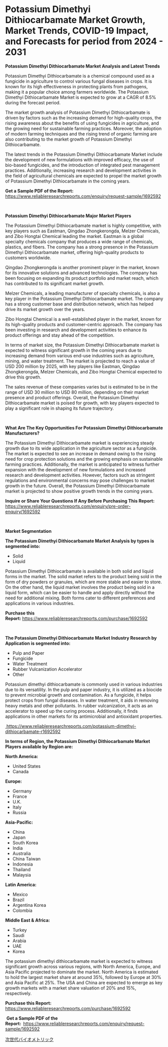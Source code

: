 <p><h1>Potassium Dimethyi Dithiocarbamate Market Growth, Market Trends, COVID-19 Impact, and Forecasts for period from 2024 - 2031</h1></p><p><strong>Potassium Dimethyi Dithiocarbamate Market Analysis and Latest Trends</strong></p>
<p><p>Potassium Dimethyi Dithiocarbamate is a chemical compound used as a fungicide in agriculture to control various fungal diseases in crops. It is known for its high effectiveness in protecting plants from pathogens, making it a popular choice among farmers worldwide. The Potassium Dimethyi Dithiocarbamate Market is expected to grow at a CAGR of 8.5% during the forecast period.</p><p>The market growth analysis of Potassium Dimethyi Dithiocarbamate is driven by factors such as the increasing demand for high-quality crops, the rising awareness about the benefits of using fungicides in agriculture, and the growing need for sustainable farming practices. Moreover, the adoption of modern farming techniques and the rising trend of organic farming are also contributing to the market growth of Potassium Dimethyi Dithiocarbamate.</p><p>The latest trends in the Potassium Dimethyi Dithiocarbamate Market include the development of new formulations with improved efficacy, the use of bio-based fungicides, and the introduction of integrated pest management practices. Additionally, increasing research and development activities in the field of agricultural chemicals are expected to propel the market growth of Potassium Dimethyi Dithiocarbamate in the coming years.</p></p>
<p><strong>Get a Sample PDF of the Report:&nbsp;</strong> <a href="https://www.reliableresearchreports.com/enquiry/request-sample/1692592">https://www.reliableresearchreports.com/enquiry/request-sample/1692592</a></p>
<p>&nbsp;</p>
<p><strong>Potassium Dimethyi Dithiocarbamate Major Market Players</strong></p>
<p><p>The Potassium Dimethyi Dithiocarbamate market is highly competitive, with key players such as Eastman, Qingdao Zhongkerongda, Melzer Chemicals, and Zibo Hongtai Chemical leading the market. Eastman is a global specialty chemicals company that produces a wide range of chemicals, plastics, and fibers. The company has a strong presence in the Potassium Dimethyi Dithiocarbamate market, offering high-quality products to customers worldwide.</p><p>Qingdao Zhongkerongda is another prominent player in the market, known for its innovative solutions and advanced technologies. The company has been focusing on expanding its product portfolio and market reach, which has contributed to its significant market growth.</p><p>Melzer Chemicals, a leading manufacturer of specialty chemicals, is also a key player in the Potassium Dimethyi Dithiocarbamate market. The company has a strong customer base and distribution network, which has helped drive its market growth over the years.</p><p>Zibo Hongtai Chemical is a well-established player in the market, known for its high-quality products and customer-centric approach. The company has been investing in research and development activities to enhance its product offerings and stay ahead of the competition.</p><p>In terms of market size, the Potassium Dimethyi Dithiocarbamate market is expected to witness significant growth in the coming years due to increasing demand from various end-use industries such as agriculture, mining, and water treatment. The market is projected to reach a value of USD 200 million by 2025, with key players like Eastman, Qingdao Zhongkerongda, Melzer Chemicals, and Zibo Hongtai Chemical expected to drive this growth.</p><p>The sales revenue of these companies varies but is estimated to be in the range of USD 30 million to USD 80 million, depending on their market presence and product offerings. Overall, the Potassium Dimethyi Dithiocarbamate market is poised for growth, with key players expected to play a significant role in shaping its future trajectory.</p></p>
<p>&nbsp;</p>
<p><strong>What Are The Key Opportunities For Potassium Dimethyi Dithiocarbamate Manufacturers?</strong></p>
<p><p>The Potassium Dimethyi Dithiocarbamate market is experiencing steady growth due to its wide application in the agriculture sector as a fungicide. The market is expected to see an increase in demand owing to the rising need for crop protection solutions and the growing emphasis on sustainable farming practices. Additionally, the market is anticipated to witness further expansion with the development of new formulations and increased research and development activities. However, factors such as stringent regulations and environmental concerns may pose challenges to market growth in the future. Overall, the Potassium Dimethyi Dithiocarbamate market is projected to show positive growth trends in the coming years.</p></p>
<p><strong>Inquire or Share Your Questions If Any Before Purchasing This Report:</strong> <a href="https://www.reliableresearchreports.com/enquiry/pre-order-enquiry/1692592">https://www.reliableresearchreports.com/enquiry/pre-order-enquiry/1692592</a></p>
<p>&nbsp;</p>
<p><strong>Market Segmentation</strong></p>
<p><strong>The Potassium Dimethyi Dithiocarbamate Market Analysis by types is segmented into:</strong></p>
<p><ul><li>Solid</li><li>Liquid</li></ul></p>
<p><p>Potassium Dimethyi Dithiocarbamate is available in both solid and liquid forms in the market. The solid market refers to the product being sold in the form of dry powders or granules, which are more stable and easier to store. On the other hand, the liquid market involves the product being sold in a liquid form, which can be easier to handle and apply directly without the need for additional mixing. Both forms cater to different preferences and applications in various industries.</p></p>
<p><strong>Purchase this Report:&nbsp;</strong><a href="https://www.reliableresearchreports.com/purchase/1692592">https://www.reliableresearchreports.com/purchase/1692592</a></p>
<p>&nbsp;</p>
<p><strong>The Potassium Dimethyi Dithiocarbamate Market Industry Research by Application is segmented into:</strong></p>
<p><ul><li>Pulp and Paper</li><li>Fungicide</li><li>Water Treatment</li><li>Rubber Vulcanization Accelerator</li><li>Other</li></ul></p>
<p><p>Potassium dimethyi dithiocarbamate is commonly used in various industries due to its versatility. In the pulp and paper industry, it is utilized as a biocide to prevent microbial growth and contamination. As a fungicide, it helps protect crops from fungal diseases. In water treatment, it aids in removing heavy metals and other pollutants. In rubber vulcanization, it acts as an accelerator to speed up the curing process. Additionally, it finds applications in other markets for its antimicrobial and antioxidant properties.</p></p>
<p><a href="https://www.reliableresearchreports.com/potassium-dimethyi-dithiocarbamate-r1692592">&nbsp;https://www.reliableresearchreports.com/potassium-dimethyi-dithiocarbamate-r1692592</a></p>
<p><strong>In terms of Region, the Potassium Dimethyi Dithiocarbamate Market Players available by Region are:</strong></p>
<p>
    <p> <strong> North America: </strong>
        <ul>
            <li>United States</li>
            <li>Canada</li>
        </ul>
        </p> 
    <p> <strong> Europe: </strong>
        <ul>
            <li>Germany</li>
            <li>France</li>
            <li>U.K.</li>
            <li>Italy</li>
            <li>Russia</li>
        </ul>
        </p> 
    <p> <strong> Asia-Pacific: </strong>
        <ul>
            <li>China</li>
            <li>Japan</li>
            <li>South Korea</li>
            <li>India</li>
            <li>Australia</li>
            <li>China Taiwan</li>
            <li>Indonesia</li>
            <li>Thailand</li>
            <li>Malaysia</li>
        </ul>
        </p> 
    <p> <strong> Latin America: </strong>
        <ul>
            <li>Mexico</li>
            <li>Brazil</li>
            <li>Argentina Korea</li>
            <li>Colombia</li>
        </ul>
        </p> 
    <p> <strong> Middle East & Africa: </strong>
        <ul>
            <li>Turkey</li>
            <li>Saudi</li>
            <li>Arabia</li>
            <li>UAE</li>
            <li>Korea</li>
        </ul>
    </p>
    </p>
<p><p>The potassium dimethyi dithiocarbamate market is expected to witness significant growth across various regions, with North America, Europe, and Asia Pacific projected to dominate the market. North America is estimated to hold the largest market share at around 35%, followed by Europe at 30% and Asia Pacific at 25%. The USA and China are expected to emerge as key growth markets with a market share valuation of 20% and 15%, respectively.</p></p>
<p><strong>Purchase this Report: </strong><a href="https://www.reliableresearchreports.com/purchase/1692592">https://www.reliableresearchreports.com/purchase/1692592</a></p>
<p>&nbsp;<strong>Get a Sample PDF of the Report:&nbsp;&nbsp;</strong><a href="https://www.reliableresearchreports.com/enquiry/request-sample/1692592">https://www.reliableresearchreports.com/enquiry/request-sample/1692592</a></p>
<p><strong></strong></p>
<p><p><a href="https://medium.com/@alexsania91/%E6%AC%A1%E4%B8%96%E4%BB%A3%E7%94%9F%E4%BD%93%E8%AA%8D%E8%A8%BC%E5%B8%82%E5%A0%B4%E3%81%AE%E3%83%88%E3%83%AC%E3%83%B3%E3%83%89%E3%81%A8%E5%B8%82%E5%A0%B4%E5%88%86%E6%9E%90%E3%81%AF-2024%E5%B9%B4%E3%81%8B%E3%82%892031%E5%B9%B4%E3%81%BE%E3%81%A7%E3%81%AE%E6%9C%9F%E9%96%93%E3%81%AB%E4%BA%88%E6%B8%AC%E3%81%95%E3%82%8C%E3%81%A6%E3%81%84%E3%81%BE%E3%81%99-21386165a8ad">次世代バイオメトリック</a></p></p>